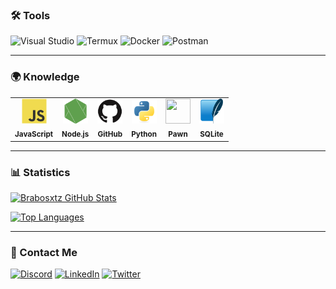 ### 🛠️ Tools
![Visual Studio](https://img.shields.io/badge/Visual_Studio-2C2C32?style=flat&logo=visualstudio&logoColor=5C2D91)
![Termux](https://img.shields.io/badge/Termux-2C2C32?style=flat&logo=termux&logoColor=FFFFFF)
![Docker](https://img.shields.io/badge/Docker-2C2C32?style=flat&logo=docker&logoColor=2496ED)
![Postman](https://img.shields.io/badge/Postman-2C2C32?style=flat&logo=postman&logoColor=FF6C37)

---

### 🌍 Knowledge
<table>
  <tr>
    <td align="center">
      <img src="https://raw.githubusercontent.com/devicons/devicon/master/icons/javascript/javascript-original.svg" height="40" width="40"/><br>
      <sub><b>JavaScript</b></sub>
    </td>
    <td align="center">
      <img src="https://raw.githubusercontent.com/devicons/devicon/master/icons/nodejs/nodejs-plain.svg" height="40" width="40"/><br>
      <sub><b>Node.js</b></sub>
    </td>
    <td align="center">
      <img src="https://raw.githubusercontent.com/devicons/devicon/master/icons/github/github-original.svg" height="40" width="40"/><br>
      <sub><b>GitHub</b></sub>
    </td>
    <td align="center">
      <img src="https://raw.githubusercontent.com/devicons/devicon/master/icons/python/python-original.svg" height="40" width="40"/><br>
      <sub><b>Python</b></sub>
    </td>
    <td align="center">
      <img src="https://i.imgur.com/VJLHjfM.png" height="40" width="40"/><br>
      <sub><b>Pawn</b></sub>
    </td>
    <td align="center">
      <img src="https://raw.githubusercontent.com/devicons/devicon/master/icons/sqlite/sqlite-original.svg" height="40" width="40"/><br>
      <sub><b>SQLite</b></sub>
    </td>
  </tr>
</table>

---

### 📊 Statistics
[![Brabosxtz GitHub Stats](https://github-readme-stats.vercel.app/api?username=Brabosxtz&show_icons=true&theme=github_dark&hide_border=true)](https://github.com/anuraghazra/github-readme-stats)

[![Top Languages](https://github-readme-stats.vercel.app/api/top-langs/?username=Brabosxtz&layout=compact&theme=github_dark&hide_border=true)](https://github.com/anuraghazra/github-readme-stats)

---

### 📱 Contact Me
[![Discord](https://img.shields.io/badge/Discord-7289DA?style=flat&logo=discord&logoColor=white)](https://discord.com/users/730166257290313758)
[![LinkedIn](https://img.shields.io/badge/LinkedIn-0A66C2?style=flat&logo=linkedin&logoColor=white)](https://www.linkedin.com/)
[![Twitter](https://img.shields.io/badge/Twitter-1DA1F2?style=flat&logo=twitter&logoColor=white)](https://twitter.com/)
